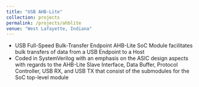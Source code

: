 ```yaml
---
title: "USB AHB-Lite"
collection: projects
permalink: /projects/ahblite
venue: "West Lafayette, Indiana"
---  
```


* USB Full-Speed Bulk-Transfer Endpoint AHB-Lite SoC Module facilitates bulk transfers of data from a USB Endpoint to a Host
* Coded in SystemVerilog with an emphasis on the ASIC design aspects with regards to the AHB-Lite Slave Interface, Data Buffer, Protocol Controller, USB RX, and USB TX that consist of the submodules for the SoC top-level module

